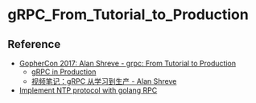 # gRPC_From_Tutorial_to_Production

## Reference

- [GopherCon 2017: Alan Shreve - grpc: From Tutorial to Production](https://www.youtube.com/watch?v=7FZ6ZyzGex0)
  - [gRPC in Production](https://about.sourcegraph.com/go/grpc-in-production-alan-shreve)
  - [视频笔记：gRPC 从学习到生产 - Alan Shreve](https://blog.lab99.org/post/golang-2017-09-27-video-grpc-from-tutorial-to-production.html)
- [Implement NTP protocol with golang RPC](https://blog.newnius.com/implement-ntp-protocol-with-golang-rpc.html)